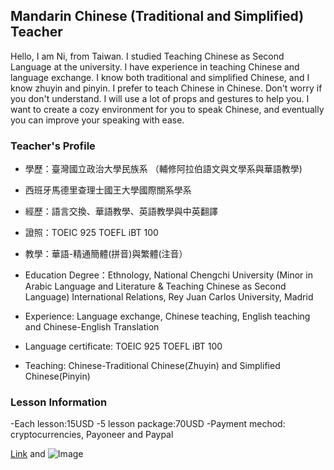 ## Mandarin Chinese (Traditional and Simplified) Teacher

Hello, 
I am Ni, from Taiwan. I studied Teaching Chinese as Second Language at the university. I have experience in teaching Chinese and language exchange. I know both traditional and simplified Chinese, and I know zhuyin and pinyin. I prefer to teach Chinese in Chinese. Don't worry if you don't understand. I will use a lot of props and gestures to help you. I want to create a cozy environment for you to speak Chinese, and eventually you can improve your speaking with ease. 

### Teacher's Profile
- 學歷：臺灣國立政治大學民族系 （輔修阿拉伯語文與文學系與華語教學)
- 西班牙馬德里查理士國王大學國際關系學系 
- 經歷：語言交換、華語教學、英語教學與中英翻譯 
- 證照：TOEIC 925 TOEFL iBT 100 
- 教學：華語-精通簡體(拼音)與繁體(注音）

- Education Degree：Ethnology, National Chengchi University (Minor in Arabic Language and Literature & Teaching Chinese as Second Language)
International Relations, Rey Juan Carlos University, Madrid 
- Experience: Language exchange, Chinese teaching, English teaching and Chinese-English Translation
- Language certificate: TOEIC 925 TOEFL iBT 100 
- Teaching: Chinese-Traditional Chinese(Zhuyin) and Simplified Chinese(Pinyin)

### Lesson Information

-Each lesson:15USD
-5 lesson package:70USD
-Payment mechod: cryptocurrencies, Payoneer and Paypal


[Link](url) and ![Image](src)
